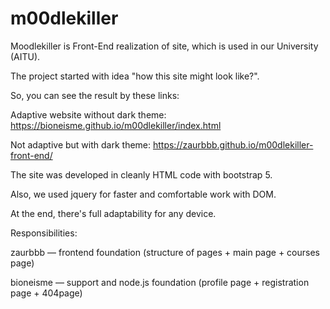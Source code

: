 # m00dlekiller
Moodlekiller is Front-End realization of site, which is used in our University (AITU). 

The project started with idea "how this site might look like?". 

So, you can see the result by these links: 

Adaptive website without dark theme: https://bioneisme.github.io/m00dlekiller/index.html

Not adaptive but with dark theme: https://zaurbbb.github.io/m00dlekiller-front-end/

The site was developed in cleanly HTML code with bootstrap 5.

Also, we used jquery for faster and comfortable work with DOM. 

At the end, there's full adaptability for any device.

Responsibilities: 

zaurbbb — frontend foundation (structure of pages + main page + courses page)

bioneisme — support and node.js foundation (profile page + registration page + 404page)

